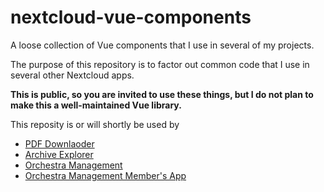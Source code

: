# nextcloud-vue-components
A loose collection of Vue components that I use in several of my projects.

The purpose of this repository is to factor out common code that I use in several other Nextcloud apps.

**This is public, so you are invited to use these things, but I do not plan to make this a well-maintained Vue library.**

This reposity is or will shortly be used by
- [PDF Downlaoder](https://github.com/rotdrop/nextcloud-app-pdf-downloader)
- [Archive Explorer](https://github.com/rotdrop/nextcloud-app-files-archive)
- [Orchestra Management](https://github.com/rotdrop/cafevdb)
- [Orchestra Management Member's App](https://github.com/rotdrop/cafevdb-members)
